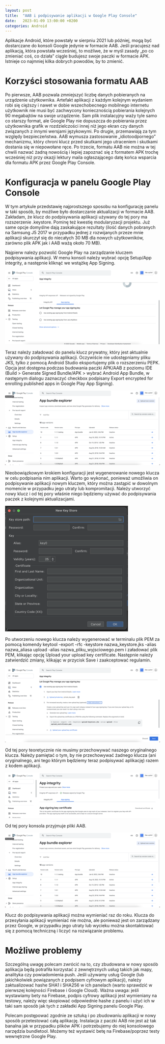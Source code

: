 ```yaml
---
layout: post
title:  "AAB i podpisywanie aplikacji w Google Play Console"
date:   2023-01-09 13:00:00 +0200
categories: Android
---
```


Aplikacje Android, które powstały w sierpniu 2021 lub później, mogą być dostarczane do konsoli Google jedynie w formacie AAB. Jeśli pracujesz nad aplikacją, która powstała wcześniej, to możliwe, że w myśl zasady „po co zmieniać coś, co działa” ciągle budujesz swoje paczki w formacie APK. Istnieje co najmniej kilka dobrych powodów, by to zmienić.

# Korzyści stosowania formatu AAB

Po pierwsze, AAB pozwala zmniejszyć liczbę danych pobieranych na urządzenie użytkownika. Artefakt aplikacji z każdym kolejnym wydaniem robi się cięższy i nawet w dobie wszechobecnego mobilnego internetu użytkownik nie musi być zachwycony koniecznością pobierania kolejnych 90 megabajtów na swoje urządzenie. Sam plik instalacyjny waży tyle samo co starszy format, ale Google Play nie dopuszcza do pobierania przez użytkownika grafik w rozdzielczości innej niż jego ekran czy danych związanych z innymi wersjami językowymi. Po drugie, przemawiają za tym względy bezpieczeństwa. AAB wymusza zastosowanie „idiotoodpornego” mechanizmu, który chroni klucz przed skutkami jego utraceniem i skutkami dostania się w niepowołane ręce. Po trzecie, formatu AAB nie można w tej chwili nazwać żadną nowością i lepiej zapoznać się z formatem APK trochę wcześniej niż przy okazji lektury maila ogłaszającego datę końca wsparcia dla formatu APK przez Google Play Console.

# Konfiguracja w panelu Google Play Console

W tym artykule przedstawię najprostszego sposobu na konfigurację panelu w taki sposób, by możliwe było dostarczanie aktualizacji w formacie AAB. Zakładam, że klucz do podpisywania aplikacji używany do tej pory ma rozszerzenie .keystore. Pominę też kwestię modularyzacji projektu. Już same opcje domyślne dają zaskakujące rezultaty (ilość danych pobranych na Samsung J5 2017 w przypadku jednej z rozwijanych przeze mnie aplikacji skurczył się do niecałych 30 MB dla nowych użytkowników, zarówno plik APK jak i AAB ważą około 70 MB). 

Najpierw należy pozwolić Google Play na zarządzanie kluczem podpisywania aplikacji. W menu konsoli należy wybrać opcję Setup/App integrity, a następnie kliknąć we wstążkę App Signing.

![Play Console App Signing](/docs/assets/images/play_console_app_signing.png)

Teraz należy załadować do panelu klucz prywatny, który jest aktualnie używany do podpisywania aplikacji. Oczywiście nie udostępniamy pliku JKS, tylko z pomocą Android Studio eksportujemy plik o rozszerzeniu PEPK. Opcja jest dostępna podczas budowania paczki APK/AAB z poziomu IDE (Build > Generate Signed Bundle/APK > wybrać Android App Bundle, w następnym dialogu zaznaczyć checkbox podpisany Export encrypted for enrolling published apps in Google Play App Signing).

![Exporting PEPK](/docs/assets/images/bundle_explorer.png)

Nieobowiązkowym krokiem konfiguracji jest wygenerowanie nowego klucza w celu podpisania nim aplikacji. Warto go wykonać, ponieważ umożliwia on podpisywanie aplikacji nowym kluczem, który można zastąpić w dowolnym momencie w przypadku jego utraty lub kompromitacji. Należy utworzyć nowy klucz i od tej pory właśnie niego będziemy używać do podpisywania paczek z kolejnymi aktualizacjami. 

<img src="/docs/assets/images/new_keystore.png" width="400"/>

Po utworzeniu nowego klucza należy wygenerować w terminalu plik PEM za pomocą komendy keytool -export -rfc -keystore nazwa_keystore.jks -alias nazwa_aliasa upload -alias nazwa_pliku_wyjsciowego.pem i załadować plik PEM, klikając opcję Upload your upload key certificate. Następnie należy zatwierdzić zmiany, klikając w przycisk Save i zaakceptować regulamin.

![Upload Key PEM](/docs/assets/images/upload_key_pem.png)

Od tej pory teoretycznie nie musimy przechowywać naszego oryginalnego klucza. Należy pamiętać o tym, by nie przechowywać żadnego klucza (ani oryginalnego, ani tego którym będziemy teraz podpisywać aplikację) razem z kodem aplikacji. 

![Success](/docs/assets/images/success.png)

Od tej pory konsola przyjmuje pliki AAB.

![Bundle Explorer](/docs/assets/images/bundle_explorer.png)

Klucz do podpisywania aplikacji można wymieniać raz do roku. Klucza do przesyłania aplikacji wymieniać nie można, ale ponieważ jest on zarządzany przez Google, w przypadku jego utraty lub wycieku można skontaktować się z pomocą techniczną i liczyć na rozwiązanie problemu.

# Możliwe problemy

Szczególną uwagę polecam zwrócić na to, czy zbudowana w nowy sposób aplikacja będą potrafiła korzystać z zewnętrznych usług takich jak mapy, analityka czy powiadomienia push. Jeśli używamy usług Google (lub jakichkolwiek powiązanych z podpisem cyfrowym aplikacji), należy zaktualizować hashe SHA1 i SHA256 w ich panelach (warto sprawdzić w pierwszej kolejności Firebase i Google Cloud). Ważna uwaga: jeśli wystawiamy bety na Firebase, podpis cyfrowy aplikacji jest wymieniany na testowy, należy więc skopiować odpowiednie hashe z panelu i użyć ich w taki sam sposób jak tych z zakładki App Signing panelu Google Play.

Polecam postępować zgodnie ze sztuką i po zbudowaniu aplikacji w nowy sposób przetestować całą aplikację. Instalacja z paczki AAB nie jest aż tak banalna jak w przypadku plików APK i potrzebujemy do niej konsolowego narzędzia bundletool. Możemy też wystawić betę na Firebase/poprzez testy wewnętrzne Google Play.
